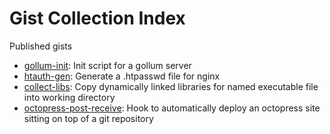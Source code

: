 Gist Collection Index
=====

Published gists

* [gollum-init](https://gist.github.com/ub1quit33/4527265): Init script for a gollum server  
* [htauth-gen](https://gist.github.com/ub1quit33/4527270): Generate a .htpasswd file for nginx  
* [collect-libs](https://gist.github.com/ub1quit33/5633358): Copy dynamically linked libraries for named executable file into working directory  
* [octopress-post-receive](https://gist.github.com/ub1quit33/6668337): Hook to automatically deploy an octopress site sitting on top of a git repository  
